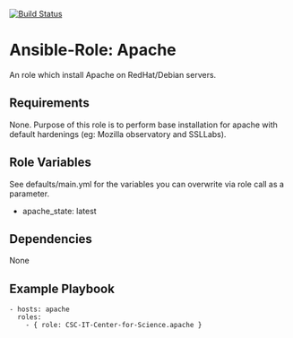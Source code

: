 [![Build Status](https://travis-ci.org/CSCfi/ansible-role-apache.svg?branch=master)](https://travis-ci.org/CSCfi/ansible-role-apache)

Ansible-Role: Apache
=========

An role which install Apache on RedHat/Debian servers.

Requirements
------------

None. Purpose of this role is to perform base installation for apache with default hardenings (eg: Mozilla observatory and SSLLabs).

Role Variables
--------------

See defaults/main.yml for the variables you can overwrite via role call as a parameter.

* apache_state: latest

Dependencies
------------

None

Example Playbook
----------------

    - hosts: apache
      roles:
        - { role: CSC-IT-Center-for-Science.apache }



